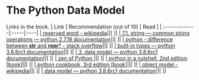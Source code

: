 # The Python Data Model

Links in the book.
| Link    | Recommendation (out of 10)  | Read |
| :-------------|:-----|:----|
|[ reserved word - wikipedia](  http://bit.ly/1Vm72Mf )||[ ]|
|[ 7.1. string — common string operations — python 2.7.18 documentation](  http://bit.ly/1Vm7gD1 )||[ ]|
|[ python - difference between __str__ and __repr__? - stack overflow](  http://bit.ly/1Vm7j1N )||[ ]|
|[ built-in types — python 3.8.6rc1 documentation](  http://docs.python.org/3/library/stdtypes.html#truth )||[ ]|
|[ 3. data model — python 3.8.6rc1 documentation](  http://docs.python.org/3/reference/datamodel.html )||[ ]|
|[ zen of Python ](  https://www.python.org/doc/humor/#the-zen-of-python )||[ ]|
|[ python in a nutshell, 2nd edition [book]](  http://bit.ly/Python-IAN )||[ ]|
|[ python cookbook, 3rd edition [book]](  http://bit.ly/Python-ckbk )||[ ]|
|[ object model - wikipedia](  http://en.wikipedia.org/wiki/Object_model )||[ ]|
|[ data model — python 3.8.6rc1 documentation](  https://docs.python.org/3/reference/datamodel.html )||[ ]|